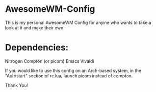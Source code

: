 # AwesomeWM-Config

This is my personal AwesomeWM Config for anyine who wants to take a look at it and make their own.

# Dependencies:
Nitrogen
Compton (or picom)
Emacs
Vivaldi

If you would like to use this config on an Arch-based system, in the "Autostart" section of rc.lua, launch picom instead of compton.

Thank You!
